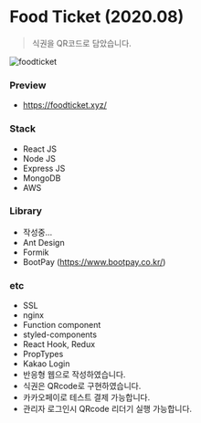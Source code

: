 # Food Ticket (2020.08)
> 식권을 QR코드로 담았습니다.

![foodticket](https://user-images.githubusercontent.com/43352126/93530527-ab16a080-f978-11ea-94d1-eaa1669a7dee.png)

### Preview
-   https://foodticket.xyz/

### Stack
-   React JS
-   Node JS
-   Express JS
-   MongoDB
-   AWS

### Library
-   작성중...
-   Ant Design
-   Formik
-   BootPay (https://www.bootpay.co.kr/)

### etc
-   SSL
-   nginx
-   Function component
-   styled-components
-   React Hook, Redux
-   PropTypes
-   Kakao Login
-   반응형 웹으로 작성하였습니다.
-   식권은 QRcode로 구현하였습니다.
-   카카오페이로 테스트 결제 가능합니다.
-   관리자 로그인시 QRcode 리더기 실행 가능합니다.
